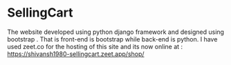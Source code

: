 # SellingCart
The website developed using python django framework and designed using bootstrap . That is front-end is bootstrap while back-end is python.
I have used zeet.co for the hosting of this site and its now online at : https://shivansh1980-sellingcart.zeet.app/shop/
